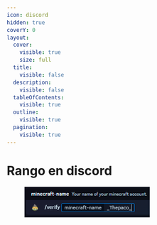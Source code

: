 ```yaml
---
icon: discord
hidden: true
coverY: 0
layout:
  cover:
    visible: true
    size: full
  title:
    visible: false
  description:
    visible: false
  tableOfContents:
    visible: true
  outline:
    visible: true
  pagination:
    visible: true
---
```


# Rango en discord

<figure><img src="../.gitbook/assets/image.png" alt=""><figcaption></figcaption></figure>

